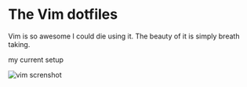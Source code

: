 The Vim dotfiles
=================

Vim is so awesome I could die using it.
The beauty of it is simply breath taking. 

my current setup

![vim screnshot](http://i.imgur.com/yt1DBbL.png)
